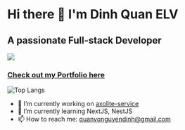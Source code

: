 # Hi there 👋 I'm Dinh Quan ELV
## A passionate Full-stack Developer

![](https://komarev.com/ghpvc/?username=dinhquanelv&color=blue)

### [Check out my Portfolio here](https://www.dinhquanelv.site)

![Top Langs](https://github-readme-stats.vercel.app/api/top-langs/?username=anuraghazra&layout=compact)

- 🔭 I’m currently working on [axolite-service](https://github.com/dinhquanelv/axolite-service)
- 🌱 I’m currently learning NextJS, NestJS
- 📫 How to reach me: quanvonguyendinh@gmail.com
